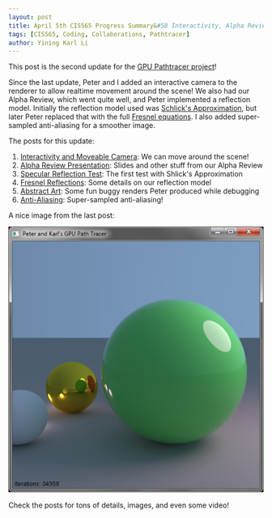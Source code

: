 ```yaml
---
layout: post
title: April 5th CIS565 Progress Summary&#58 Interactivity, Alpha Review, Fresnel Reflections, Antialiasing
tags: [CIS565, Coding, Collaborations, Pathtracer]
author: Yining Karl Li
---
```


This post is the second update for the [GPU Pathtracer project](http://gpupathtracer.blogspot.com/)!

Since the last update, Peter and I added an interactive camera to the renderer to allow realtime movement around the scene! We also had our Alpha Review, which went quite well, and Peter implemented a reflection model. Initially the reflection model used was [Schlick's Approximation](http://en.wikipedia.org/wiki/Schlick's_approximation), but later Peter replaced that with the full [Fresnel equations](http://en.wikipedia.org/wiki/Fresnel_equations). I also added super-sampled anti-aliasing for a smoother image.

The posts for this update:

1. [Interactivity and Moveable Camera](http://gpupathtracer.blogspot.com/2012/04/interactivity-and-moveable-camera.html): We can move around the scene!
2. [Alpha Review Presentation](http://gpupathtracer.blogspot.com/2012/04/alpha-review-presentation.html): Slides and other stuff from our Alpha Review
3. [Specular Reflection Test](http://gpupathtracer.blogspot.com/2012/04/specular-reflection-test.html): The first test with Shlick's Approximation
4. [Fresnel Reflections](http://gpupathtracer.blogspot.com/2012/04/fresnel-reflections.html): Some details on our reflection model
5. [Abstract Art](http://gpupathtracer.blogspot.com/2012/04/abstract-art.html): Some fun buggy renders Peter produced while debugging
6. [Anti-Aliasing](http://gpupathtracer.blogspot.com/2012/04/anti-aliasing.html): Super-sampled anti-aliasing!

A nice image from the last post:

[![](/content/images/2012/Apr/GreenBallAntiAliasing.png)](/content/images/2012/Apr/GreenBallAntiAliasing.png)

Check the posts for tons of details, images, and even some video!

